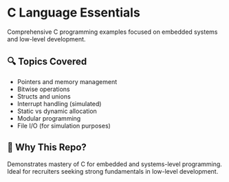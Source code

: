 
# C Language Essentials
Comprehensive C programming examples focused on embedded systems and low-level development.

## 🔍 Topics Covered
- Pointers and memory management
- Bitwise operations
- Structs and unions
- Interrupt handling (simulated)
- Static vs dynamic allocation
- Modular programming
- File I/O (for simulation purposes)

## 🎯 Why This Repo?
Demonstrates mastery of C for embedded and systems-level programming. Ideal for recruiters seeking strong fundamentals in low-level development.
